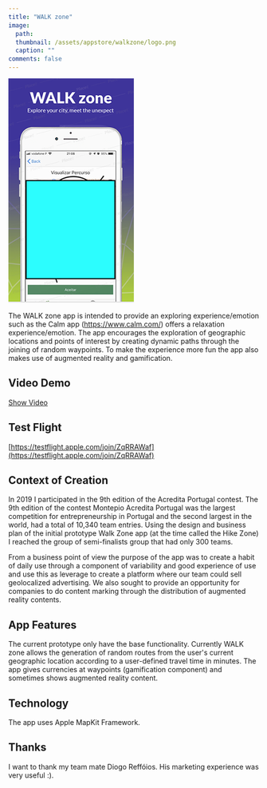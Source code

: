 ```yaml
---
title: "WALK zone"
image:
  path:
  thumbnail: /assets/appstore/walkzone/logo.png
  caption: ""
comments: false
---
```

![alt text](https://raw.githubusercontent.com/TiagoMJFlores/tiagomjflores.github.io/master/assets/appstore/walkzone/cover2.png)

The WALK zone app is intended to provide an exploring experience/emotion such as the Calm app (https://www.calm.com/) offers a relaxation experience/emotion.
The app encourages the exploration of geographic locations and points of interest by creating dynamic paths through the joining of random waypoints.
To make the experience more fun the app also makes use of augmented reality and gamification.


## Video Demo

[Show Video](https://youtu.be/dtkChb0Sy-o)


## Test Flight

[https://testflight.apple.com/join/ZqRRAWaf](https://testflight.apple.com/join/ZqRRAWaf)

## Context of Creation

In 2019 I participated in the 9th edition of the Acredita Portugal contest.
The 9th edition of the contest Montepio Acredita Portugal was the largest competition for entrepreneurship in Portugal
and the second largest in the world, had a total of 10,340 team entries.
Using the design and business plan of the initial prototype Walk Zone app (at the time called the Hike Zone) I reached the group of semi-finalists group that had only 300 teams.

From a business point of view the purpose of the app was to create a habit of daily use through a component of variability and good experience of use and use this as leverage to create a platform where our team could sell geolocalized advertising.
We also sought to provide an opportunity for companies to do content marking through the distribution of augmented reality contents.

## App Features

The current prototype only have the base functionality.
Currently WALK zone allows the generation of random routes from the user's current geographic location according to a user-defined travel time in minutes.
The app gives currencies at waypoints (gamification component) and sometimes shows augmented reality content.

## Technology

The app uses Apple MapKit Framework.


## Thanks

I want to thank my team mate Diogo Reffóios. His marketing experience was very useful :).
